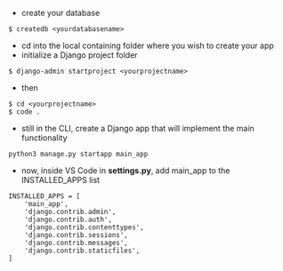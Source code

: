 * create your database
```
$ createdb <yourdatabasename>
```
* cd into the local containing folder where you wish to create your app
* initialize a Django project folder
```
$ django-admin startproject <yourprojectname>
```
* then
```
$ cd <yourprojectname>
$ code .
```
* still in the CLI, create a Django app that will implement the main functionality
```
python3 manage.py startapp main_app
```
* now, inside VS Code in **settings.py**, add main_app to the INSTALLED_APPS list
```
INSTALLED_APPS = [
	'main_app',
	'django.contrib.admin',
	'django.contrib.auth',
	'django.contrib.contenttypes',
	'django.contrib.sessions',
	'django.contrib.messages',
	'django.contrib.staticfiles',
]
```
